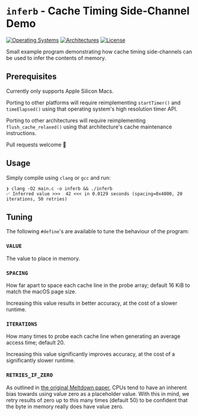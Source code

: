 # `inferb` - Cache Timing Side-Channel Demo

[![Operating Systems](https://img.shields.io/badge/os-macOS-yellow?style=for-the-badge)](https://github.com/ArchAdept/inferb)
[![Architectures](https://img.shields.io/badge/arch-arm64-purple?style=for-the-badge)](https://github.com/ArchAdept/inferb)
[![License](https://img.shields.io/github/license/archadept/inferb?label=license&style=for-the-badge)](https://github.com/ArchAdept/inferb/blob/main/LICENSE.md)

Small example program demonstrating how cache timing side-channels can be used to infer
the contents of memory.

## Prerequisites

Currently only supports Apple Silicon Macs.

Porting to other platforms will require reimplementing `startTimer()` and `timeElapsed()`
using that operating system's high resolution timer API.

Porting to other architectures will require reimplementing `flush_cache_relaxed()` using
that architecture's cache maintenance instructions.

Pull requests welcome 🙂

## Usage

Simply compile using `clang` or `gcc` and run:

```shell
❯ clang -O2 main.c -o inferb && ./inferb
✅ Inferred value >>>  42 <<< in 0.0129 seconds (spacing=0x4000, 20 iterations, 50 retries)
```

## Tuning

The following `#define`'s are available to tune the behaviour of the program:

### `VALUE`

The value to place in memory.

### `SPACING`

How far apart to space each cache line in the probe array; default 16 KiB to match the
macOS page size.

Increasing this value results in better accuracy, at the cost of a slower runtime.

### `ITERATIONS`

How many times to probe each cache line when generating an average access time; default
20.

Increasing this value significantly improves accuracy, at the cost of a significantly
slower runtime.

### `RETRIES_IF_ZERO`

As outlined in [the original Meltdown paper](https://meltdownattack.com/meltdown.pdf),
CPUs tend to have an inherent bias towards using value zero as a placeholder value. With
this in mind, we retry results of zero up to this many times (default 50) to be
confident that the byte in memory really does have value zero.


